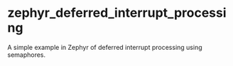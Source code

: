 # zephyr_deferred_interrupt_processing
A simple example in Zephyr of deferred interrupt processing using semaphores.
